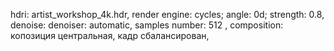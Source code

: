 hdri: artist_workshop_4k.hdr,
render engine: cycles; angle: 0d; strength: 0.8,
denoise: denoiser: automatic,
samples number: 512 ,
composition: копозиция центральная, кадр сбалансирован,

